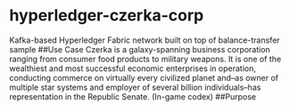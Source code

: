 # hyperledger-czerka-corp
Kafka-based Hyperledger Fabric network built on top of balance-transfer sample
##Use Case
Czerka is a galaxy-spanning business corporation ranging from consumer food products to military weapons. 
It is one of the wealthiest and most successful economic enterprises in operation, conducting commerce on virtually every civilized planet and–as owner of multiple star systems and employer of several billion individuals–has representation in the Republic Senate.
(In-game codex)
##Purpose